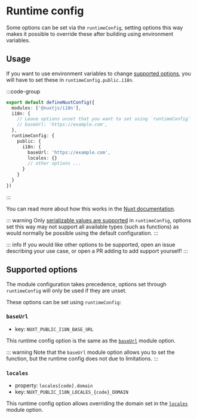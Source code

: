 # Runtime config

Some options can be set via the `runtimeConfig`, setting options this way makes it possible to override these after building using environment variables.

## Usage

If you want to use environment variables to change [supported options](#supported-options), you will have to set these in `runtimeConfig.public.i18n`.

:::code-group
```ts {}[nuxt.config.ts]
export default defineNuxtConfig({
  modules: ['@nuxtjs/i18n'],
  i18n: {
    // Leave options unset that you want to set using `runtimeConfig`
    // baseUrl: 'https://example.com',
  },
  runtimeConfig: {
    public: {
      i18n: {
        baseUrl: 'https://example.com',
        locales: {}
        // other options ...
      }
    }
  }
})
```
:::

You can read more about how this works in the [Nuxt documentation](https://nuxt.com/docs/guide/going-further/runtime-config#environment-variables).

::: warning
Only [serializable values are supported](https://nuxt.com/docs/guide/going-further/runtime-config#serialization) in `runtimeConfig`, options set this way may not support all available types (such as functions) as would normally be possible using the default configuration.
:::

::: info
If you would like other options to be supported, open an issue describing your use case, or open a PR adding to add support yourself!
:::

## Supported options

The module configuration takes precedence, options set through `runtimeConfig` will only be used if they are unset.

These options can be set using `runtimeConfig`:

### `baseUrl`

- key: `NUXT_PUBLIC_I18N_BASE_URL`

This runtime config option is the same as the [`baseUrl`](./routing#baseUrl) module option.

::: warning
Note that the `baseUrl` module option allows you to set the function, but the runtime config does not due to limitations.
:::

### `locales`

- property: `locales[code].domain`
- key: `NUXT_PUBLIC_I18N_LOCALES_{code}_DOMAIN`

This runtime config option allows overriding the domain set in the [`locales`](./routing#locales) module option.

